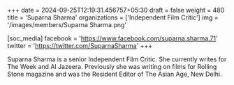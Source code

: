 +++
date = 2024-09-25T12:19:31.456757+05:30
draft = false
weight = 480
title = 'Suparna Sharma'
organizations = ['Independent Film Critic']
img = '/images/members/Suparna Sharma.png'

[soc_media]
facebook = 'https://www.facebook.com/suparna.sharma.71'
twitter = 'https://twitter.com/SuparnaSharma'
+++

Suparna Sharma is a senior Independent Film Critic. She currently writes for The Week and Al Jazeera. Previously she was writing on films for Rolling Stone magazine and was the Resident Editor of The Asian Age, New Delhi.
